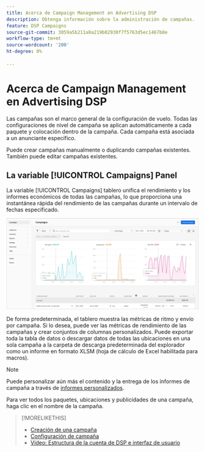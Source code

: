 ```yaml
---
title: Acerca de Campaign Management en Advertising DSP
description: Obtenga información sobre la administración de campañas.
feature: DSP Campaigns
source-git-commit: 3059a5b211a8a219b02930f7f5763d5ec1467b8e
workflow-type: tm+mt
source-wordcount: '200'
ht-degree: 0%

---
```


# Acerca de Campaign Management en Advertising DSP

Las campañas son el marco general de la configuración de vuelo. Todas las configuraciones de nivel de campaña se aplican automáticamente a cada paquete y colocación dentro de la campaña. Cada campaña está asociada a un anunciante específico.

Puede crear campañas manualmente o duplicando campañas existentes. También puede editar campañas existentes.

## La variable [!UICONTROL Campaigns] Panel

<!-- standardize on "dashboard" or "view" -->
La variable [!UICONTROL Campaigns] tablero unifica el rendimiento y los informes económicos de todas las campañas, lo que proporciona una instantánea rápida del rendimiento de las campañas durante un intervalo de fechas especificado.

![Panel de campañas](/help/dsp/assets/campaign-dashboard.png)

De forma predeterminada, el tablero muestra las métricas de ritmo y envío por campaña. Si lo desea, puede ver las métricas de rendimiento de las campañas y crear conjuntos de columnas personalizados. Puede exportar toda la tabla de datos o descargar datos de todas las ubicaciones en una sola campaña a la carpeta de descarga predeterminada del explorador como un informe en formato XLSM (hoja de cálculo de Excel habilitada para macros).

>[!NOTE]
>
>Puede personalizar aún más el contenido y la entrega de los informes de campaña a través de [informes personalizados](/help/dsp/reports/report-about.md).

Para ver todos los paquetes, ubicaciones y publicidades de una campaña, haga clic en el nombre de la campaña.

>[!MORELIKETHIS]
>
>* [Creación de una campaña](campaign-create.md)
>* [Configuración de campaña](campaign-settings.md)
>* [Vídeo: Estructura de la cuenta de DSP e interfaz de usuario](https://experienceleague.adobe.com/docs/advertising-cloud-learn/tutorials/dsp/ui.html)

